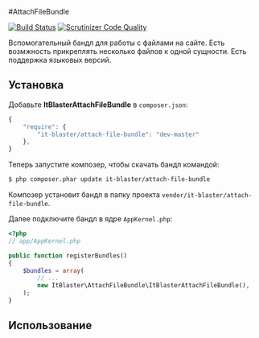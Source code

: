 #AttachFileBundle

[![Build Status](https://scrutinizer-ci.com/g/it-blaster/attach-file-bundle/badges/build.png?b=master)](https://scrutinizer-ci.com/g/it-blaster/attach-file-bundle/build-status/master) [![Scrutinizer Code Quality](https://scrutinizer-ci.com/g/it-blaster/attach-file-bundle/badges/quality-score.png?b=master)](https://scrutinizer-ci.com/g/it-blaster/attach-file-bundle/?branch=master)

Вспомогательный бандл для работы с файлами на сайте. Есть возмжность прикреплять несколько файлов к одной сущности. Есть поддержка языковых версий.

## Установка

Добавьте <b>ItBlasterAttachFileBundle</b> в `composer.json`:

```js
{
    "require": {
        "it-blaster/attach-file-bundle": "dev-master"
	},
}
```

Теперь запустите композер, чтобы скачать бандл командой:

``` bash
$ php composer.phar update it-blaster/attach-file-bundle
```

Композер установит бандл в папку проекта `vendor/it-blaster/attach-file-bundle`.

Далее подключите бандл в ядре `AppKernel.php`:

``` php
<?php
// app/AppKernel.php

public function registerBundles()
{
    $bundles = array(
        // ...
        new ItBlaster\AttachFileBundle\ItBlasterAttachFileBundle(),
    );
}
```

## Использование
